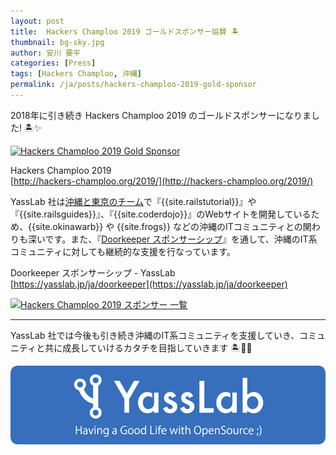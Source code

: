 ```yaml
---
layout: post
title:  Hackers Champloo 2019 ゴールドスポンサー協賛 🏝
thumbnail: bg-sky.jpg
author: 安川 要平
categories: [Press]
tags: [Hackers Champloo, 沖縄]
permalink: /ja/posts/hackers-champloo-2019-gold-sponsor
---
```


2018年に引き続き Hackers Champloo 2019 のゴールドスポンサーになりました! 🏝✨

[![Hackers Champloo 2019 Gold Sponsor](https://i.gyazo.com/6e4a8d618986d2f3046929c0304b6d70.png)](http://hackers-champloo.org/2019/)

Hackers Champloo 2019   
[http://hackers-champloo.org/2019/](http://hackers-champloo.org/2019/)

YassLab 社は[沖縄と東京のチーム](/ja/#okinawa)で『{{site.railstutorial}}』や『{{site.railsguides}}』、『{{site.coderdojo}}』のWebサイトを開発しているため、{{site.okinawarb}} や {{site.frogs}} などの沖縄のITコミュニティとの関わりも深いです。また、『[Doorkeeper スポンサーシップ](/ja/doorkeeper)』を通して、沖縄のIT系コミュニティに対しても継続的な支援を行なっています。

Doorkeeper スポンサーシップ - YassLab   
[https://yasslab.jp/ja/doorkeeper](https://yasslab.jp/ja/doorkeeper)


[![Hackers Champloo 2019 スポンサー 一覧](https://i.gyazo.com/9a12daf5bebe973b68df8a4837622e69.png)](http://hackers-champloo.org/2019/sponsors.html)

-----

YassLab 社では今後も引き続き沖縄のIT系コミュニティを支援していき、コミュニティと共に成長していけるカタチを目指していきます 🏝🤝🏢

[![YassLab Inc.](/img/logo_800x200.png)](/)


